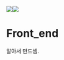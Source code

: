<img src="https://img.shields.io/badge/React-61DAFB?style=flat&logo=React&logoColor=white"/><img src="https://img.shields.io/badge/css3-1572B6?style=flat&logo=css3&logoColor=white"/>
 
# Front_end
알아서 만드셈.
